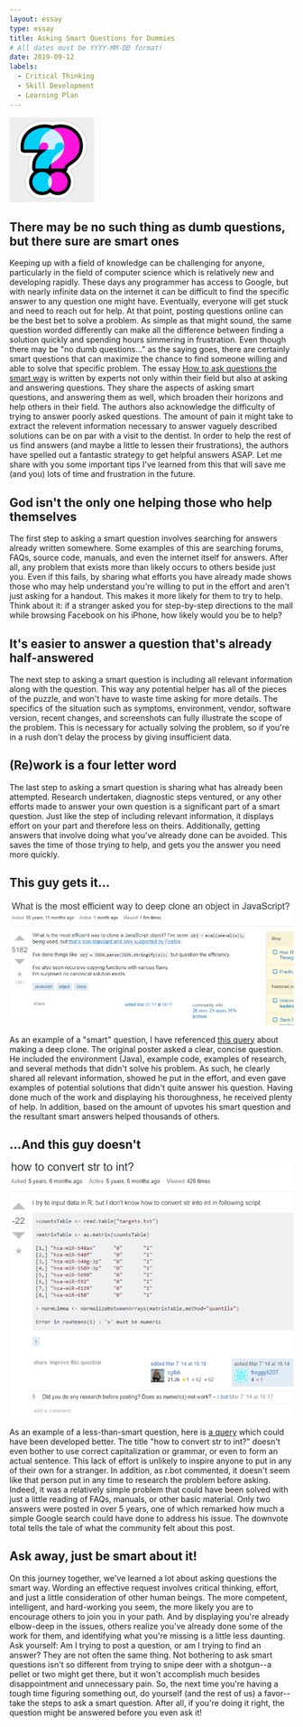 ```yaml
---
layout: essay
type: essay
title: Asking Smart Questions for Dummies
# All dates must be YYYY-MM-DD format!
date: 2019-09-12
labels:
  - Critical Thinking
  - Skill Development
  - Learning Plan
---
```


<img class="ui small right circular floated image" src="../images/QM.jpg" width="150" height="150">

## There may be no such thing as dumb questions, but there sure are smart ones

  Keeping up with a field of knowledge can be challenging for anyone, particularly in the field of computer science which is relatively new and developing rapidly.  These days any programmer has access to Google, but with nearly infinite data on the internet it can be difficult to find the specific answer to any question one might have.  Eventually, everyone will get stuck and need to reach out for help.  At that point, posting questions online can be the best bet to solve a problem.  As simple as that might sound, the same question worded differently can make all the difference between finding a solution quickly and spending hours simmering in frustration.  Even though there may be "no dumb questions..." as the saying goes, there are certainly smart questions that can maximize the chance to find someone willing and able to solve that specific problem.  The essay <a href="http://www.catb.org/esr/faqs/smart-questions.html">How to ask questions the smart way</a> is written by experts not only within their field but also at asking and answering questions.  They share the aspects of asking smart questions, and answering them as well, which broaden their horizons and help others in their field.  The authors also acknowledge the difficulty of trying to answer poorly asked questions. The amount of pain it might take to extract the relevent information necessary to answer vaguely described solutions can be on par with a visit to the dentist.  In order to help the rest of us find answers (and maybe a little to lessen their frustrations), the authors have spelled out a fantastic strategy to get helpful answers ASAP.  Let me share with you some important tips I've learned from this that will save me (and you) lots of time and frustration in the future.
  
## God isn't the only one helping those who help themselves
  
  The first step to asking a smart question involves searching for answers already written somewhere.  Some examples of this are searching forums, FAQs, source code, manuals, and even the internet itself for answers.  After all, any problem that exists more than likely occurs to others beside just you.  Even if this fails, by sharing what efforts you have already made shows those who may help understand you're willing to put in the effort and aren't just asking for a handout.  This makes it more likely for them to try to help.  Think about it: if a stranger asked you for step-by-step directions to the mall while browsing Facebook on his iPhone, how likely would you be to help?
  
## It's easier to answer a question that's already half-answered

  The next step to asking a smart question is including all relevant information along with the question.  This way any potential helper has all of the pieces of the puzzle, and won't have to waste time asking for more details.  The specifics of the situation such as symptoms, environment, vendor, software version, recent changes, and screenshots can fully illustrate the scope of the problem.  This is necessary for actually solving the problem, so if you're in a rush don't delay the process by giving insufficient data.
  
## (Re)work is a four letter word
  
  The last step to asking a smart question is sharing what has already been attempted.  Research undertaken, diagnostic steps ventured, or any other efforts made to answer your own question is a significant part of a smart question.  Just like the step of including relevant information, it displays effort on your part and therefore less on theirs.  Additionally, getting answers that involve doing what you've already done can be avoided. This saves the time of those trying to help, and gets you the answer you need more quickly.
  
## This guy gets it...

<img class="ui big image" src="../images/SQ.png">

  As an example of a "smart" question, I have referenced <a href="https://stackoverflow.com/questions/122102/what-is-the-most-efficient-way-to-deep-clone-an-object-in-javascript">this query</a> about making a deep clone.  The original poster asked a clear, concise question.  He included the environment (Java), example code, examples of research, and several methods that didn't solve his problem.  As such, he clearly shared all relevant information, showed he put in the effort, and even gave examples of potential solutions that didn't quite answer his question.  Having done much of the work and displaying his thoroughness, he received plenty of help.  In addition, based on the amount of upvotes his smart question and the resultant smart answers helped thousands of others.
  
## ...And this guy doesn't

<img class="ui big image" src="../images/DQ.png">

  As an example of a less-than-smart question, here is <a href="https://stackoverflow.com/questions/22255159/how-to-convert-str-to-int">a query</a> which could have been developed better.  The title "how to convert str to int?" doesn't even bother to use correct capitalization or grammar, or even to form an actual sentence.  This lack of effort is unlikely to inspire anyone to put in any of their own for a stranger.  In addition, as r.bot commented, it doesn't seem like that person put in any time to research the problem before asking.  Indeed, it was a relatively simple problem that could have been solved with just a little reading of FAQs, manuals, or other basic material.  Only two answers were posted in over 5 years, one of which remarked how much a simple Google search could have done to address his issue.  The downvote total tells the tale of what the community felt about this post.
  
## Ask away, just be smart about it!

  On this journey together, we've learned a lot about asking questions the smart way.  Wording an effective request involves critical thinking, effort, and just a little consideration of other human beings.  The more competent, intelligent, and hard-working you seem, the more likely you are to encourage others to join you in your path.  And by displaying you're already elbow-deep in the issues, others realize you've already done some of the work for them, and identifying what you're missing is a little less daunting.  Ask yourself: Am I trying to post a question, or am I trying to find an answer?  They are not often the same thing.  Not bothering to ask smart questions isn't so different from trying to snipe deer with a shotgun--a pellet or two might get there, but it won't accomplish much besides disappointment and unnecessary pain.  So, the next time you're having a tough time figuring something out, do yourself (and the rest of us) a favor--take the steps to ask a smart question.  After all, if you're doing it right, the question might be answered before you even ask it!

